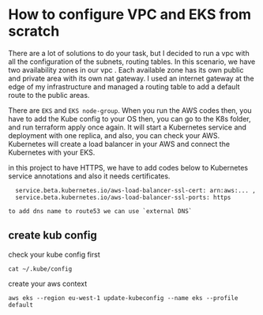 # How to configure VPC and EKS from scratch
    
There are a lot of solutions to do your task, but I decided to run a vpc with all the configuration of the subnets, routing tables. In this scenario, we have two availability zones in our vpc .
Each available zone has its own public and private area with its own nat gateway. 
I used an internet gateway at the edge of my infrastructure and managed a routing table to add a default route to the public areas.

There are `EKS` and `EKS node-group`.
When you run the AWS codes then, you have to add the Kube config to your OS then, you can go to the K8s folder, and run terraform apply once again.
It will start a Kubernetes service and deployment with one replica, and also, you can check your AWS. Kubernetes will create a load balancer in your AWS and connect the Kubernetes with your EKS. 

in this project to have HTTPS, we have to add codes below to Kubernetes service annotations
and also it needs certificates.
    
```
  service.beta.kubernetes.io/aws-load-balancer-ssl-cert: arn:aws:... ,
  service.beta.kubernetes.io/aws-load-balancer-ssl-ports: https
``` 


    to add dns name to route53 we can use `external DNS`

## create kub config 
check your kube config first 

`cat ~/.kube/config`

create your aws context 

`aws eks --region eu-west-1 update-kubeconfig --name eks --profile default`

